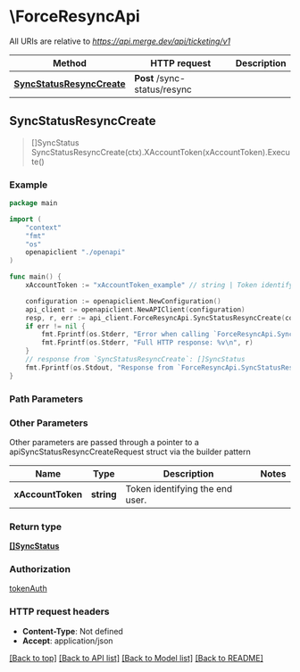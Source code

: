 # \ForceResyncApi

All URIs are relative to *https://api.merge.dev/api/ticketing/v1*

Method | HTTP request | Description
------------- | ------------- | -------------
[**SyncStatusResyncCreate**](ForceResyncApi.md#SyncStatusResyncCreate) | **Post** /sync-status/resync | 



## SyncStatusResyncCreate

> []SyncStatus SyncStatusResyncCreate(ctx).XAccountToken(xAccountToken).Execute()





### Example

```go
package main

import (
    "context"
    "fmt"
    "os"
    openapiclient "./openapi"
)

func main() {
    xAccountToken := "xAccountToken_example" // string | Token identifying the end user.

    configuration := openapiclient.NewConfiguration()
    api_client := openapiclient.NewAPIClient(configuration)
    resp, r, err := api_client.ForceResyncApi.SyncStatusResyncCreate(context.Background()).XAccountToken(xAccountToken).Execute()
    if err != nil {
        fmt.Fprintf(os.Stderr, "Error when calling `ForceResyncApi.SyncStatusResyncCreate``: %v\n", err)
        fmt.Fprintf(os.Stderr, "Full HTTP response: %v\n", r)
    }
    // response from `SyncStatusResyncCreate`: []SyncStatus
    fmt.Fprintf(os.Stdout, "Response from `ForceResyncApi.SyncStatusResyncCreate`: %v\n", resp)
}
```

### Path Parameters



### Other Parameters

Other parameters are passed through a pointer to a apiSyncStatusResyncCreateRequest struct via the builder pattern


Name | Type | Description  | Notes
------------- | ------------- | ------------- | -------------
 **xAccountToken** | **string** | Token identifying the end user. | 

### Return type

[**[]SyncStatus**](SyncStatus.md)

### Authorization

[tokenAuth](../README.md#tokenAuth)

### HTTP request headers

- **Content-Type**: Not defined
- **Accept**: application/json

[[Back to top]](#) [[Back to API list]](../README.md#documentation-for-api-endpoints)
[[Back to Model list]](../README.md#documentation-for-models)
[[Back to README]](../README.md)

